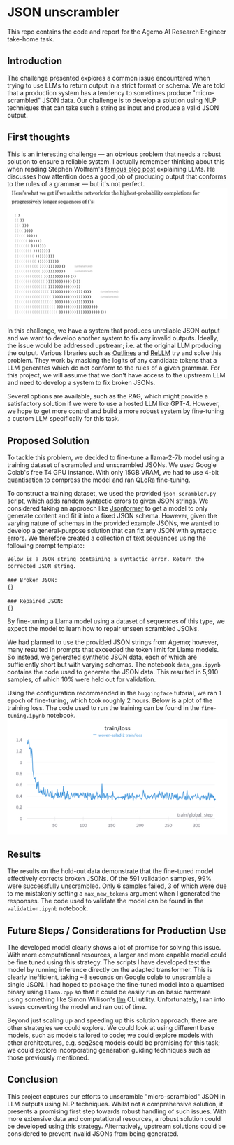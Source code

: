 # JSON unscrambler

This repo contains the code and report for the Agemo AI Research Engineer take-home task.

## Introduction

The challenge presented explores a common issue encountered when trying to use LLMs to return output in a strict format or schema. We are told that a production system has a tendency to sometimes produce "micro-scrambled" JSON data. Our challenge is to develop a solution using NLP techniques that can take such a string as input and produce a valid JSON output.

## First thoughts

This is an interesting challenge — an obvious problem that needs a robust solution to ensure a reliable system. I actually remember thinking about this when reading Stephen Wolfram's [famous blog post](https://writings.stephenwolfram.com/2023/02/what-is-chatgpt-doing-and-why-does-it-work/) explaining LLMs. He discusses how attention does a good job of producing output that conforms to the rules of a grammar — but it's not perfect.
![](imgs/wolfram.png)

In this challenge, we have a system that produces unreliable JSON output and we want to develop another system to fix any invalid outputs. Ideally, the issue would be addressed upstream; i.e. at the original LLM producing the output. Various libraries such as [Outlines](https://github.com/outlines-dev/outlines) and [ReLLM](https://github.com/r2d4/rellm) try and solve this problem. They work by masking the logits of any candidate tokens that a LLM generates which do not conform to the rules of a given grammar.
For this project, we will assume that we don't have access to the upstream LLM and need to develop a system to fix broken JSONs. 

Several options are available, such as the RAG, which might provide a satisfactory solution if we were to use a hosted LLM like GPT-4. However, we hope to get more control and build a more robust system by fine-tuning a custom LLM specifically for this task. 


## Proposed Solution

To tackle this problem, we decided to fine-tune a llama-2-7b model using a training dataset of scrambled and unscrambled JSONs.
We used Google Colab's free T4 GPU instance. With only 15GB VRAM, we had to use 4-bit quantisation to compress the model and ran QLoRa fine-tuning.

To construct a training dataset, we used the provided `json_scrambler.py` script, which adds random syntactic errors to given JSON strings. 
We considered taking an approach like [Jsonformer](https://github.com/1rgs/jsonformer) to get a model to only generate content and fit it into a fixed JSON schema. However, given the varying nature of schemas in the provided example JSONs, we wanted to develop a general-purpose solution that can fix any JSON with syntactic errors.
We therefore created a collection of text sequences using the following prompt template:

```
Below is a JSON string containing a syntactic error. Return the corrected JSON string.

### Broken JSON:
{}

### Repaired JSON:
{}
```
By fine-tuning a Llama model using a dataset of sequences of this type, we expect the model to learn how to repair unseen scrambled JSONs.

We had planned to use the provided JSON strings from Agemo; however, many resulted in prompts that exceeded the token limit for Llama models. So instead, we generated synthetic JSON data, each of which are sufficiently short but with varying schemas.
The notebook `data_gen.ipynb` contains the code used to generate the JSON data. This resulted in 5,910 samples, of which 10% were held out for validation.

Using the configuration recommended in the `huggingface` tutorial, we ran 1 epoch of fine-tuning, which took roughly 2 hours. Below is a plot of the training loss.
The code used to run the training can be found in the `fine-tuning.ipynb` notebook.
![](imgs/training_loss.png)

## Results

The results on the hold-out data demonstrate that the fine-tuned model effectively corrects broken JSONs. Of the 591 validation samples, 99% were successfully unscrambled. Only 6 samples failed, 3 of which were due to me mistakenly setting a `max_new_tokens` argument when I generated the responses. The code used to validate the model can be found in the `validation.ipynb` notebook.

## Future Steps / Considerations for Production Use

The developed model clearly shows a lot of promise for solving this issue. With more computational resources, a larger and more capable model could be fine tuned using this strategy. The scripts I have developed test the model by running inference directly on the adapted transformer. This is clearly inefficient, taking ~8 seconds on Google colab to unscramble a single JSON. I had hoped to package the fine-tuned model into a quantised binary using `llama.cpp` so that it could be easily run on basic hardware using something like Simon Willison's [llm](https://github.com/simonw/llm) CLI utility. Unfortunately, I ran into issues converting the model and ran out of time. 

Beyond just scaling up and speeding up this solution approach, there are other strategies we could explore. We could look at using different base models, such as models tailored to code; we could explore models with other architectures, e.g. seq2seq models could be promising for this task; we could explore incorporating generation guiding techniques such as those previously mentioned.

## Conclusion

This project captures our efforts to unscramble "micro-scrambled" JSON in LLM outputs using NLP techniques. Whilst not a comprehensive solution, it presents a promising first step towards robust handling of such issues. With more extensive data and computational resources, a robust solution could be developed using this strategy. Alternatively, upstream solutions could be considered to prevent invalid JSONs from being generated. 

